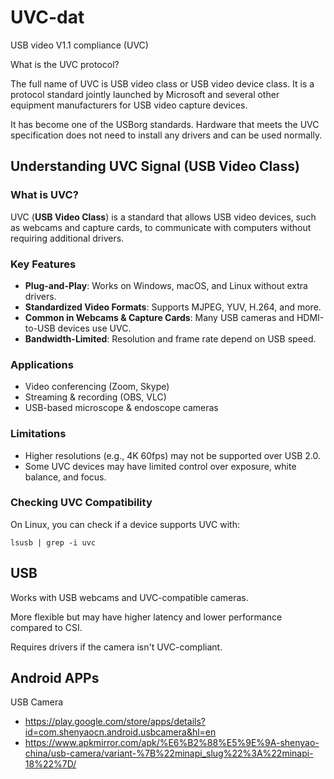 
# UVC-dat

USB video V1.1 compliance (UVC)


What is the UVC protocol?

The full name of UVC is USB video class or USB video device class. It is a protocol standard jointly launched by Microsoft and several other equipment manufacturers for USB video capture devices. 

It has become one of the USBorg standards. Hardware that meets the UVC specification does not need to install any drivers and can be used normally.


## Understanding UVC Signal (USB Video Class)

### What is UVC?
UVC (**USB Video Class**) is a standard that allows USB video devices, such as webcams and capture cards, to communicate with computers without requiring additional drivers.

### Key Features
- **Plug-and-Play**: Works on Windows, macOS, and Linux without extra drivers.
- **Standardized Video Formats**: Supports MJPEG, YUV, H.264, and more.
- **Common in Webcams & Capture Cards**: Many USB cameras and HDMI-to-USB devices use UVC.
- **Bandwidth-Limited**: Resolution and frame rate depend on USB speed.

### Applications
- Video conferencing (Zoom, Skype)
- Streaming & recording (OBS, VLC)
- USB-based microscope & endoscope cameras

### Limitations
- Higher resolutions (e.g., 4K 60fps) may not be supported over USB 2.0.
- Some UVC devices may have limited control over exposure, white balance, and focus.

### Checking UVC Compatibility

On Linux, you can check if a device supports UVC with:

    lsusb | grep -i uvc



## USB

Works with USB webcams and UVC-compatible cameras.

More flexible but may have higher latency and lower performance compared to CSI.

Requires drivers if the camera isn't UVC-compliant.


## Android APPs 

USB Camera
- https://play.google.com/store/apps/details?id=com.shenyaocn.android.usbcamera&hl=en
- https://www.apkmirror.com/apk/%E6%B2%88%E5%9E%9A-shenyao-china/usb-camera/variant-%7B%22minapi_slug%22%3A%22minapi-18%22%7D/